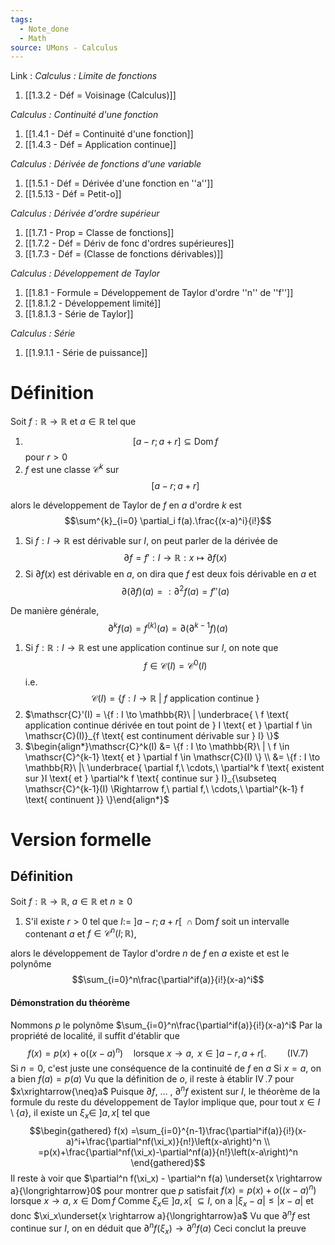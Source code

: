 ```yaml
---
tags:
  - Note_done
  - Math
source: UMons - Calculus
---
```


Link :
_Calculus : Limite de fonctions_
1. [[1.3.2 - Déf = Voisinage (Calculus)]]

_Calculus : Continuité d'une fonction_
1. [[1.4.1 - Déf = Continuité d'une fonction]]
2. [[1.4.3 - Déf = Application continue]]

_Calculus : Dérivée de fonctions d'une variable_
1. [[1.5.1 - Déf = Dérivée d'une fonction en ''a'']]
2. [[1.5.13 - Déf = Petit-o]]

_Calculus : Dérivée d'ordre supérieur_
1. [[1.7.1 - Prop = Classe de fonctions]]
2. [[1.7.2 - Déf = Dériv de fonc d'ordres supérieures]]
3. [[1.7.3 - Déf = (Classe de fonctions dérivables)]]

_Calculus : Développement de Taylor_
1. [[1.8.1 - Formule = Développement de Taylor d'ordre ''n'' de ''f'']]
1. [[1.8.1.2 - Développement limité]]
2. [[1.8.1.3 - Série de Taylor]]

_Calculus : Série_
1. [[1.9.1.1 - Série de puissance]]

# Définition
Soit $f :\mathbb{R} \to \mathbb{R}$ et $a \in \mathbb{R}$ tel que 
1. $$[a-r;a+r] \subseteq \operatorname{Dom}f$$ pour $r> 0$
2. $f$ est une classe $\mathscr{C}^k$ sur $$[a-r;a+r]$$

alors le développement de Taylor de $f$ en $a$ d'ordre $k$ est $$\sum^{k}_{i=0} \partial_i f(a).\frac{(x-a)^i}{i!}$$
1. Si $f : I \to \mathbb{R}$ est dérivable sur $I$, on peut parler de la dérivée de $$\partial f = f' : I \to \mathbb{R} : x \mapsto \partial f(x)$$
2. Si $\partial f(x)$ est dérivable en $a$, on dira que $f$ est deux fois dérivable en $a$ et $$\partial (\partial f)(a) =: \partial^2 f(a) = f''(a)$$

De manière générale, $$\partial^k f(a) = f^{(k)}(a) = \partial (\partial^{k-1} f)(a)$$
1. Si $f : \mathbb{R} : I \to \mathbb{R}$ est une application continue sur $I$, on note que $$f \in \mathscr{C}(I) = \mathscr{C}^0(I)$$ i.e. $$\mathscr{C}(I) = \{f : I \to \mathbb{R}\ |\ f \text{ application continue }  \}$$
2. $\mathscr{C}'(I) = \{f : I \to \mathbb{R}\ | \underbrace{ \ f \text{ application continue dérivée en tout point de } I \text{ et } \partial f \in \mathscr{C}(I)}_{f \text{ est continument dérivable sur } I} \}$ 
3. $\begin{align*}\mathscr{C}^k(I) &= \{f : I \to \mathbb{R}\ | \ f \in \mathscr{C}^{k-1} \text{ et } \partial f \in \mathscr{C}(I) \} \\ &= \{f : I \to \mathbb{R}\ |\ \underbrace{ \partial f,\ \cdots,\ \partial^k f  \text{ existent sur }I \text{ et } \partial^k f \text{ continue sur } I}_{\subseteq \mathscr{C}^{k-1}(I) \Rightarrow f,\ partial f,\ \cdots,\ \partial^{k-1} f \text{ continuent }} \}\end{align*}$

# Version formelle
## Définition
Soit $f : \mathbb{R} \to \mathbb{R},\ a \in \mathbb{R}$ et $n \ge 0$ 
1. S'il existe $r > 0$ tel que $I :=\ ]a-r;a+r[\ \cap \operatorname{Dom}f$ soit un intervalle contenant $a$ et $f \in \mathscr{C}^n(I;\mathbb{R})$,

alors le développement de Taylor d'ordre $n$ de $f$ en $a$ existe et est le polynôme $$\sum_{i=0}^n\frac{\partial^if(a)}{i!}(x-a)^i$$
#### Démonstration du théorème
Nommons $p$ le polynôme $\sum_{i=0}^n\frac{\partial^if(a)}{i!}(x-a)^i$
Par la propriété de localité, il suffit d'établir que $$f(x)=p(x)+\mathrm{o}\left((x-a)^n\right)\quad\mathrm{lorsque~}x\to a,\mathrm{~}x\in]a-r,a+r[.\quad\quad\mathrm{(IV.7)}$$
Si $n=0$, c'est juste une conséquence de la continuité de $f$ en $a$ 
Si $x=a$, on a bien $f(a)= p(a)$ 
Vu que la définition de $o$, il reste à établir $\operatorname{IV}.7$ pour $x\xrightarrow{\neq}a$ 
Puisque $\partial f,\ ...\ ,\ \partial^n f$ existent sur $I$, le théorème de la formule du reste du développement de Taylor implique que, pour tout $x \in I \setminus \{a \}$, il existe un $\xi_x \in\ ]a,x[$ tel que $$\begin{gathered}
f(x) =\sum_{i=0}^{n-1}\frac{\partial^if(a)}{i!}(x-a)^i+\frac{\partial^nf(\xi_x)}{n!}\left(x-a\right)^n \\
=p(x)+\frac{\partial^nf(\xi_x)-\partial^nf(a)}{n!}\left(x-a\right)^n 
\end{gathered}$$
Il reste à voir que $\partial^n f(\xi_x) - \partial^n f(a) \underset{x \rightarrow  a}{\longrightarrow}0$ pour montrer que $p$ satisfait $f(x)=p(x)+o\big((x-a)^n\big)$ lorsque $x \to a,\ x \in \operatorname{Dom}f$ 
Comme $\xi_x \in\ ]a,x[\ \subseteq I$, on a $|\xi_x-a| \le |x-a|$ et donc $\xi_x\underset{x \rightarrow  a}{\longrightarrow}a$ 
Vu que $\partial^n f$ est continue sur $I$, on en déduit que $\partial^n f(\xi_x) \to \partial^n f(a)$ 
Ceci conclut la preuve

